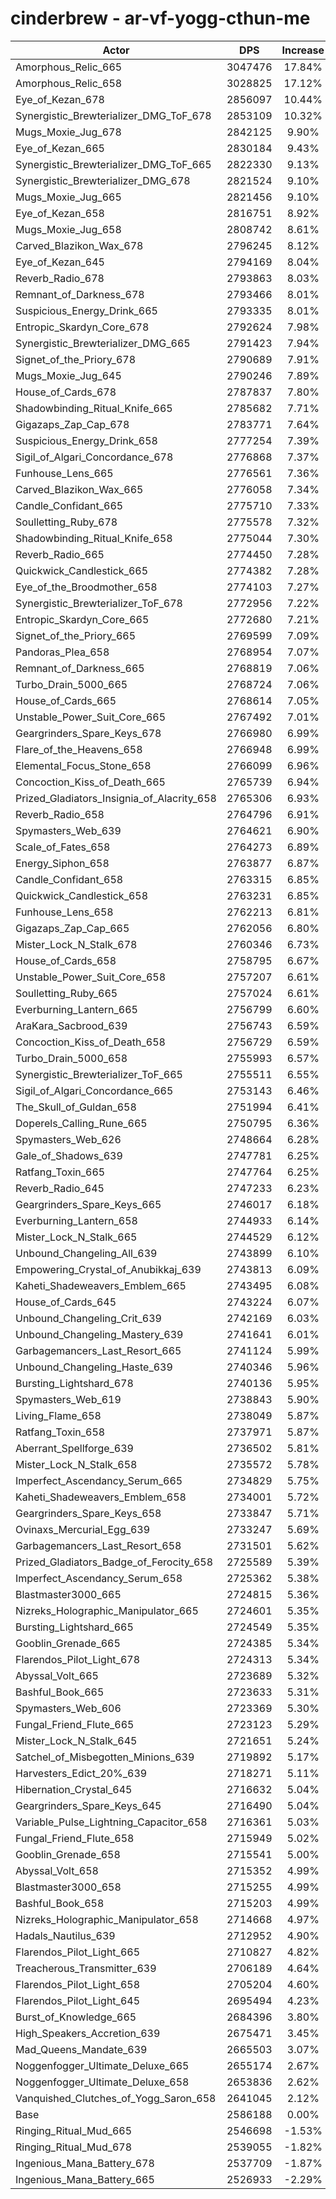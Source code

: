 # cinderbrew - ar-vf-yogg-cthun-me
| Actor | DPS | Increase |
|---|:---:|:---:|
|Amorphous_Relic_665|3047476|17.84%|
|Amorphous_Relic_658|3028825|17.12%|
|Eye_of_Kezan_678|2856097|10.44%|
|Synergistic_Brewterializer_DMG_ToF_678|2853109|10.32%|
|Mugs_Moxie_Jug_678|2842125|9.90%|
|Eye_of_Kezan_665|2830184|9.43%|
|Synergistic_Brewterializer_DMG_ToF_665|2822330|9.13%|
|Synergistic_Brewterializer_DMG_678|2821524|9.10%|
|Mugs_Moxie_Jug_665|2821456|9.10%|
|Eye_of_Kezan_658|2816751|8.92%|
|Mugs_Moxie_Jug_658|2808742|8.61%|
|Carved_Blazikon_Wax_678|2796245|8.12%|
|Eye_of_Kezan_645|2794169|8.04%|
|Reverb_Radio_678|2793863|8.03%|
|Remnant_of_Darkness_678|2793466|8.01%|
|Suspicious_Energy_Drink_665|2793335|8.01%|
|Entropic_Skardyn_Core_678|2792624|7.98%|
|Synergistic_Brewterializer_DMG_665|2791423|7.94%|
|Signet_of_the_Priory_678|2790689|7.91%|
|Mugs_Moxie_Jug_645|2790246|7.89%|
|House_of_Cards_678|2787837|7.80%|
|Shadowbinding_Ritual_Knife_665|2785682|7.71%|
|Gigazaps_Zap_Cap_678|2783771|7.64%|
|Suspicious_Energy_Drink_658|2777254|7.39%|
|Sigil_of_Algari_Concordance_678|2776868|7.37%|
|Funhouse_Lens_665|2776561|7.36%|
|Carved_Blazikon_Wax_665|2776058|7.34%|
|Candle_Confidant_665|2775710|7.33%|
|Soulletting_Ruby_678|2775578|7.32%|
|Shadowbinding_Ritual_Knife_658|2775044|7.30%|
|Reverb_Radio_665|2774450|7.28%|
|Quickwick_Candlestick_665|2774382|7.28%|
|Eye_of_the_Broodmother_658|2774103|7.27%|
|Synergistic_Brewterializer_ToF_678|2772956|7.22%|
|Entropic_Skardyn_Core_665|2772680|7.21%|
|Signet_of_the_Priory_665|2769599|7.09%|
|Pandoras_Plea_658|2768954|7.07%|
|Remnant_of_Darkness_665|2768819|7.06%|
|Turbo_Drain_5000_665|2768724|7.06%|
|House_of_Cards_665|2768614|7.05%|
|Unstable_Power_Suit_Core_665|2767492|7.01%|
|Geargrinders_Spare_Keys_678|2766980|6.99%|
|Flare_of_the_Heavens_658|2766948|6.99%|
|Elemental_Focus_Stone_658|2766099|6.96%|
|Concoction_Kiss_of_Death_665|2765739|6.94%|
|Prized_Gladiators_Insignia_of_Alacrity_658|2765306|6.93%|
|Reverb_Radio_658|2764796|6.91%|
|Spymasters_Web_639|2764621|6.90%|
|Scale_of_Fates_658|2764273|6.89%|
|Energy_Siphon_658|2763877|6.87%|
|Candle_Confidant_658|2763315|6.85%|
|Quickwick_Candlestick_658|2763231|6.85%|
|Funhouse_Lens_658|2762213|6.81%|
|Gigazaps_Zap_Cap_665|2762056|6.80%|
|Mister_Lock_N_Stalk_678|2760346|6.73%|
|House_of_Cards_658|2758795|6.67%|
|Unstable_Power_Suit_Core_658|2757207|6.61%|
|Soulletting_Ruby_665|2757024|6.61%|
|Everburning_Lantern_665|2756799|6.60%|
|AraKara_Sacbrood_639|2756743|6.59%|
|Concoction_Kiss_of_Death_658|2756729|6.59%|
|Turbo_Drain_5000_658|2755993|6.57%|
|Synergistic_Brewterializer_ToF_665|2755511|6.55%|
|Sigil_of_Algari_Concordance_665|2753143|6.46%|
|The_Skull_of_Guldan_658|2751994|6.41%|
|Doperels_Calling_Rune_665|2750795|6.36%|
|Spymasters_Web_626|2748664|6.28%|
|Gale_of_Shadows_639|2747781|6.25%|
|Ratfang_Toxin_665|2747764|6.25%|
|Reverb_Radio_645|2747233|6.23%|
|Geargrinders_Spare_Keys_665|2746017|6.18%|
|Everburning_Lantern_658|2744933|6.14%|
|Mister_Lock_N_Stalk_665|2744529|6.12%|
|Unbound_Changeling_All_639|2743899|6.10%|
|Empowering_Crystal_of_Anubikkaj_639|2743813|6.09%|
|Kaheti_Shadeweavers_Emblem_665|2743495|6.08%|
|House_of_Cards_645|2743224|6.07%|
|Unbound_Changeling_Crit_639|2742169|6.03%|
|Unbound_Changeling_Mastery_639|2741641|6.01%|
|Garbagemancers_Last_Resort_665|2741124|5.99%|
|Unbound_Changeling_Haste_639|2740346|5.96%|
|Bursting_Lightshard_678|2740136|5.95%|
|Spymasters_Web_619|2738843|5.90%|
|Living_Flame_658|2738049|5.87%|
|Ratfang_Toxin_658|2737971|5.87%|
|Aberrant_Spellforge_639|2736502|5.81%|
|Mister_Lock_N_Stalk_658|2735572|5.78%|
|Imperfect_Ascendancy_Serum_665|2734829|5.75%|
|Kaheti_Shadeweavers_Emblem_658|2734001|5.72%|
|Geargrinders_Spare_Keys_658|2733847|5.71%|
|Ovinaxs_Mercurial_Egg_639|2733247|5.69%|
|Garbagemancers_Last_Resort_658|2731501|5.62%|
|Prized_Gladiators_Badge_of_Ferocity_658|2725589|5.39%|
|Imperfect_Ascendancy_Serum_658|2725362|5.38%|
|Blastmaster3000_665|2724815|5.36%|
|Nizreks_Holographic_Manipulator_665|2724601|5.35%|
|Bursting_Lightshard_665|2724549|5.35%|
|Gooblin_Grenade_665|2724385|5.34%|
|Flarendos_Pilot_Light_678|2724313|5.34%|
|Abyssal_Volt_665|2723689|5.32%|
|Bashful_Book_665|2723633|5.31%|
|Spymasters_Web_606|2723369|5.30%|
|Fungal_Friend_Flute_665|2723123|5.29%|
|Mister_Lock_N_Stalk_645|2721651|5.24%|
|Satchel_of_Misbegotten_Minions_639|2719892|5.17%|
|Harvesters_Edict_20%_639|2718271|5.11%|
|Hibernation_Crystal_645|2716632|5.04%|
|Geargrinders_Spare_Keys_645|2716490|5.04%|
|Variable_Pulse_Lightning_Capacitor_658|2716361|5.03%|
|Fungal_Friend_Flute_658|2715949|5.02%|
|Gooblin_Grenade_658|2715541|5.00%|
|Abyssal_Volt_658|2715352|4.99%|
|Blastmaster3000_658|2715255|4.99%|
|Bashful_Book_658|2715203|4.99%|
|Nizreks_Holographic_Manipulator_658|2714668|4.97%|
|Hadals_Nautilus_639|2712952|4.90%|
|Flarendos_Pilot_Light_665|2710827|4.82%|
|Treacherous_Transmitter_639|2706189|4.64%|
|Flarendos_Pilot_Light_658|2705204|4.60%|
|Flarendos_Pilot_Light_645|2695494|4.23%|
|Burst_of_Knowledge_665|2684396|3.80%|
|High_Speakers_Accretion_639|2675471|3.45%|
|Mad_Queens_Mandate_639|2665503|3.07%|
|Noggenfogger_Ultimate_Deluxe_665|2655174|2.67%|
|Noggenfogger_Ultimate_Deluxe_658|2653836|2.62%|
|Vanquished_Clutches_of_Yogg_Saron_658|2641045|2.12%|
|Base|2586188|0.00%|
|Ringing_Ritual_Mud_665|2546698|-1.53%|
|Ringing_Ritual_Mud_678|2539055|-1.82%|
|Ingenious_Mana_Battery_678|2537709|-1.87%|
|Ingenious_Mana_Battery_665|2526933|-2.29%|
